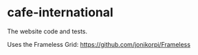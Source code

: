 # cafe-international
The website code and tests.

Uses the Frameless Grid: https://github.com/jonikorpi/Frameless
